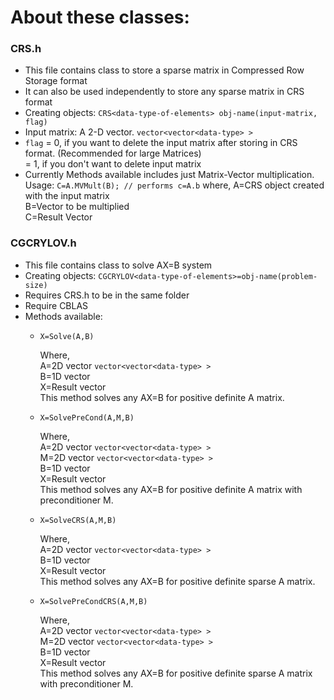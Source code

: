 # About these classes:

### CRS.h

* This file contains class to store a sparse matrix in Compressed Row Storage format
* It can also be used independently to store any sparse matrix in CRS format
* Creating objects: ```CRS<data-type-of-elements> obj-name(input-matrix, flag)```
* Input matrix: A 2-D vector. ```vector<vector<data-type> >```
* ```flag``` = 0, if you want to delete the input matrix after storing in CRS format. (Recommended for large Matrices) <br />
			 = 1, if you don't want to delete input matrix
* Currently Methods available includes just Matrix-Vector multiplication. Usage:
			```C=A.MVMult(B); // performs c=A.b```
				where,
					A=CRS object created with the input matrix <br />
					B=Vector to be multiplied <br />
					C=Result Vector <br />
	
### CGCRYLOV.h

* This file contains class to solve AX=B system
* Creating objects: ```CGCRYLOV<data-type-of-elements>=obj-name(problem-size)```
* Requires CRS.h to be in the same folder
* Require CBLAS
* Methods available:
	* ``` X=Solve(A,B) ```

		Where, <br />
			A=2D vector ```vector<vector<data-type> >``` <br />
			B=1D vector <br />
			X=Result vector <br />
		This method solves any AX=B for positive definite A matrix. 

	* ``` X=SolvePreCond(A,M,B) ```

		Where, <br />
			A=2D vector ```vector<vector<data-type> >``` <br />
			M=2D vector ```vector<vector<data-type> >``` <br />
			B=1D vector <br />
			X=Result vector <br />
		This method solves any AX=B for positive definite A matrix with preconditioner M.

	* ``` X=SolveCRS(A,M,B) ``` 

		Where, <br />
			A=2D vector ```vector<vector<data-type> >``` <br />
			B=1D vector <br />
			X=Result vector <br />
		This method solves any AX=B for positive definite sparse A matrix.

	* ``` X=SolvePreCondCRS(A,M,B) ```

		Where, <br />
			A=2D vector ```vector<vector<data-type> >``` <br />
			M=2D vector ```vector<vector<data-type> >``` <br />
			B=1D vector <br />
			X=Result vector <br />
		This method solves any AX=B for positive definite sparse A matrix with preconditioner M.
